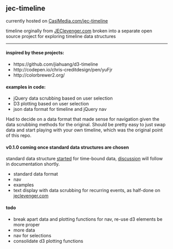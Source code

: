 <h2>jec-timeline</h2>
<p>currently hosted on <a href="http://www.caslmedia.com/jec-timeline/">CaslMedia.com/jec-timeline</a></p>
<p>timeline orginally from <a href="http://www.jeclevenger.com">JEClevenger.com</a> broken into a separate open source project for exploring timeline data structures</p>
<hr>
<h4>inspired by these projects:</h4>
<ul>
<li>
https://github.com/jiahuang/d3-timeline
</li>
<li>
http://codepen.io/chris-creditdesign/pen/yuFjr
</li>
<li>
http://colorbrewer2.org/
</li>
</ul>

<h4>examples in code:</h4>
<ul>
<li>
jQuery data scrubbing based on user selection
</li>
<li>
D3 plotting based on user selection
</li>
<li>
json data format for timeline and jQuery nav
</li>
</ul>

<p>Had to decide on a data format that made sense for navigation given the data scrubbing methods for the original. Should be pretty easy to just swap data and start playing with your own timeline, which was the original point of this repo.</p>


<h4>v0.1.0 coming once standard data structures are chosen</h4>
<p>standard data structure <a href="data/time_bound.json">started</a> for time-bound data, <a href="http://www.jeclevenger.com/writing/TIME.html">discussion</a> will follow in documentation shortly.</p>
<ul>
<li>standard data format</li>
<li>nav</li>
<li>examples</li>
<li>text display with data scrubbing for recurring events, as half-done on <a href="http://www.jeclevenger.com">jeclevenger.com</a></li>
</ul>

<h4>todo</h4>
<ul>
<li>break apart data and plotting functions for nav, re-use d3 elements be more proper</li>
<li>more data</li>
<li>nav for selections</li>
<li>consolidate d3 plotting functions</li>
</ul>
